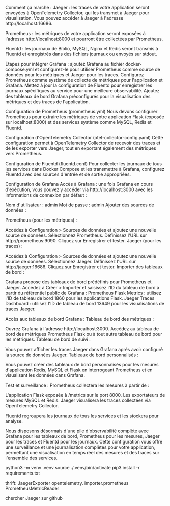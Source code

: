 Comment ça marche : Jaeger : les traces de votre application seront envoyées à OpenTelemetry Collector, qui les transmet à Jaeger pour visualisation. Vous pouvez accéder à Jaeger à l'adresse http://localhost:16686. 

Prometheus : les métriques de votre application seront exposées à l'adresse http://localhost:8000 et pourront être collectées par Prometheus. 

Fluentd : les journaux de Biblio, MySQL, Nginx et Redis seront transmis à Fluentd et enregistrés dans des fichiers journaux ou envoyés sur stdout.

Étapes pour intégrer Grafana : ajoutez Grafana au fichier docker-compose.yml et configurez-le pour utiliser Prometheus comme source de données pour les métriques et Jaeger pour les traces. Configurez Prometheus comme système de collecte de métriques pour l'application et Grafana. Mettez à jour la configuration de Fluentd pour enregistrer les journaux spécifiques au service pour une meilleure observabilité. Ajoutez des tableaux de bord Grafana préconfigurés pour la visualisation des métriques et des traces de l'application.

Configuration de Prometheus (prometheus.yml) Nous devons configurer Prometheus pour extraire les métriques de votre application Flask (exposée sur localhost:8000) et des services système comme MySQL, Redis et Fluentd.

Configuration d'OpenTelemetry Collector (otel-collector-config.yaml) Cette configuration permet à OpenTelemetry Collector de recevoir des traces et de les exporter vers Jaeger, tout en exportant également des métriques vers Prometheus.

Configuration de Fluentd (fluentd.conf) Pour collecter les journaux de tous les services dans Docker Compose et les transmettre à Grafana, configurez Fluentd avec des sources d'entrée et de sortie appropriées.

Configuration de Grafana Accès à Grafana : une fois Grafana en cours d'exécution, vous pouvez y accéder via http://localhost:3000 avec les informations de connexion par défaut :

Nom d'utilisateur : admin Mot de passe : admin Ajouter des sources de données :

Prometheus (pour les métriques) :

Accédez à Configuration > Sources de données et ajoutez une nouvelle source de données. Sélectionnez Prometheus. Définissez l'URL sur http://prometheus:9090. Cliquez sur Enregistrer et tester. Jaeger (pour les traces) :

Accédez à Configuration > Sources de données et ajoutez une nouvelle source de données. Sélectionnez Jaeger. Définissez l'URL sur http://jaeger:16686. Cliquez sur Enregistrer et tester. Importer des tableaux de bord :

Grafana propose des tableaux de bord prédéfinis pour Prometheus et Jaeger. Accédez à Créer > Importer et saisissez l'ID du tableau de bord à partir du référentiel public de Grafana : Prometheus Flask Metrics : utilisez l'ID de tableau de bord 1860 pour les applications Flask. Jaeger Traces Dashboard : utilisez l'ID de tableau de bord 13649 pour les visualisations de traces Jaeger.

Accès aux tableaux de bord Grafana : Tableau de bord des métriques :

Ouvrez Grafana à l'adresse http://localhost:3000. Accédez au tableau de bord des métriques Prometheus Flask ou à tout autre tableau de bord pour les métriques. Tableau de bord de suivi :

Vous pouvez afficher les traces Jaeger dans Grafana après avoir configuré la source de données Jaeger. Tableaux de bord personnalisés :

Vous pouvez créer des tableaux de bord personnalisés pour les mesures d'application Redis, MySQL et Flask en interrogeant Prometheus et en visualisant les données dans Grafana.

Test et surveillance : Prometheus collectera les mesures à partir de :

L'application Flask exposée à /metrics sur le port 8000. Les exportateurs de mesures MySQL et Redis. Jaeger visualisera les traces collectées via OpenTelemetry Collector.

Fluentd regroupera les journaux de tous les services et les stockera pour analyse.

Nous disposons désormais d'une pile d'observabilité complète avec Grafana pour les tableaux de bord, Prometheus pour les mesures, Jaeger pour les traces et Fluentd pour les journaux. Cette configuration vous offre une surveillance et une journalisation complètes pour votre application, permettant une visualisation en temps réel des mesures et des traces sur l'ensemble des services.


python3 -m venv .venv 
source ./.venv/bin/activate
pip3 install -r requirements.txt




thrift: JaegerExporter
opentelemetry. importer.prometheus PrometheusMetricReader

chercher Jaeger sur github



